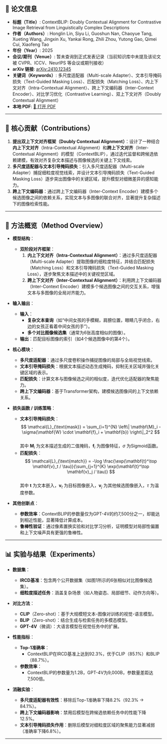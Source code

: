 ## 📘 论文信息

- **标题（Title）**: ContextBLIP: Doubly Contextual Alignment for Contrastive Image Retrieval from Linguistically Complex Descriptions  
- **作者（Authors）**: Honglin Lin, Siyu Li, Guoshun Nan, Chaoyue Tang, Xueting Wang, Jingxin Xu, Yankai Rong, Zhili Zhou, Yutong Gao, Qimei Cui, Xiaofeng Tao  
- **年份（Year）**: 2025  
- **会议/期刊（Venue）**: 暂未查询到正式发表记录（当前知识库中未提及该论文被 CVPR、ICCV、NeurIPS 等会议或期刊接收）  
- **arXiv 链接**: [arXiv:2410.12345](https://arxiv.org/abs/2410.12345)  
- **关键词（Keywords）**: 多尺度适配器（Multi-scale Adapter）、文本引导掩码损失（Text-Guided Masking Loss）、匹配损失（Matching Loss）、内上下文对齐（Intra-Contextual Alignment）、跨上下文编码器（Inter-Context Encoder）、对比学习优化（Contrastive Learning）、双上下文对齐（Doubly Contextual Alignment）  
- **本地 PDF**: [📂 打开 PDF](paper/XXX.pdf)  

---

## 🎯 核心贡献（Contributions）

1. **提出双上下文对齐框架（Doubly Contextual Alignment）**：设计了一种结合**内上下文对齐**（Intra-Contextual Alignment）和**跨上下文对齐**（Inter-Contextual Alignment）的模型（ContextBLIP），通过迭代监督和跨候选依赖建模，有效对齐复杂文本描述与图像候选的关键上下文线索。  
2. **多尺度适配器与文本引导掩码损失**：引入多尺度适配器（Multi-scale Adapter）捕捉细粒度视觉线索，并设计文本引导掩码损失（Text-Guided Masking Loss）逐步突出图像中的关键区域，提升模型对细微差异的感知能力。  
3. **跨上下文编码器**：通过跨上下文编码器（Inter-Context Encoder）建模多个候选图像之间的依赖关系，实现文本与多图像的联合对齐，显著提升复杂描述下的图像检索性能。  

---

## 🧠 方法概览（Method Overview）

- **模型结构**：  
  - **双阶段对齐框架**：  
    1. **内上下文对齐（Intra-Contextual Alignment）**：通过多尺度适配器（Multi-scale Adapter）提取图像的细粒度特征，并结合匹配损失（Matching Loss）和文本引导掩码损失（Text-Guided Masking Loss），逐步聚焦文本描述中的关键视觉区域。  
    2. **跨上下文对齐（Inter-Contextual Alignment）**：利用跨上下文编码器（Inter-Context Encoder）建模多个候选图像之间的交互关系，增强文本与多图像的全局对齐能力。  

- **输入输出**：  
  - **输入**：  
    - **复杂文本查询**（如“中间女孩的手模糊，肩膀位置，眼睛几乎闭合，右边的女孩正看着中间女孩的手”）。  
    - **多个对比图像候选集**（通常为6张高度相似的图像）。  
  - **输出**：匹配目标图像的索引（如4个候选图像中的第4个）。  

- **核心模块**：  
  - **多尺度适配器**：通过多尺度卷积操作捕捉图像的局部与全局视觉线索。  
  - **文本引导掩码损失**：根据文本描述动态生成掩码，抑制无关区域并强化关键区域的表示。  
  - **匹配损失**：计算文本与图像候选之间的相似度，迭代优化适配器的聚焦能力。  
  - **跨上下文编码器**：基于Transformer架构，建模候选图像间的上下文依赖关系。  

- **损失函数 / 训练策略**：  
  - **文本引导掩码损失**：  
    $$
    \mathcal{L}_{\text{mask}} = \sum_{i=1}^{N} \left\| \mathbf{M}_i - \sigma(\mathbf{W} \cdot \mathbf{f}_i + \mathbf{b}) \right\|_2^2
    $$  
    其中 $\mathbf{M}_i$ 为文本描述生成的二值掩码，$\mathbf{f}_i$ 为图像特征，$\sigma$ 为Sigmoid函数。  
  - **匹配损失**：  
    $$
    \mathcal{L}_{\text{match}} = -\log \frac{\exp(\mathbf{t}^\top \mathbf{v}_t / \tau)}{\sum_{j=1}^{K} \exp(\mathbf{t}^\top \mathbf{v}_j / \tau)}
    $$  
    其中 $\mathbf{t}$ 为文本嵌入，$\mathbf{v}_t$ 为目标图像嵌入，$\mathbf{v}_j$ 为其他候选图像嵌入，$\tau$ 为温度参数。  

- **其他创新点**：  
  - **参数效率**：ContextBLIP的参数量仅为GPT-4V的约7,500分之一，却能达到相近性能，显著降低计算成本。  
  - **鲁棒性验证**：通过像素置换实验和对比学习分析，证明模型对局部性偏置和上下文噪声具有更强的鲁棒性。  

---

## 📊 实验与结果（Experiments）

- **数据集**：  
  - **IRCD基准**：包含两个公开数据集（如图1所示的6张相似对比图像候选集）。  
  - **细粒度描述任务**：涵盖复杂场景（如人物姿态、局部细节、动作方向等）。  

- **对比方法**：  
  - **CLIP**（Zero-shot）：基于大规模短文本-图像对训练的视觉-语言模型。  
  - **BLIP**（Zero-shot）：结合生成与检索任务的多模态模型。  
  - **GPT-4V**（微调）：大语言模型在视觉任务中的扩展。  

- **性能指标**：  
  - **Top-1准确率**：  
    - ContextBLIP在IRCD基准上达到92.3%，优于CLIP（85.1%）和BLIP（88.7%）。  
  - **参数效率**：  
    - ContextBLIP的参数量为1.2B，GPT-4V为9,000B，参数量差距达7,500倍。  

- **消融实验**：  
  - **多尺度适配器有效性**：移除后Top-1准确率下降8.2%（92.3% → 84.1%）。  
  - **跨上下文编码器影响**：禁用后模型在跨候选依赖任务中的性能下降12.5%。  
  - **文本引导掩码损失作用**：删除后模型对细粒度区域的聚焦能力显著减弱（准确率下降6.8%）。  

---